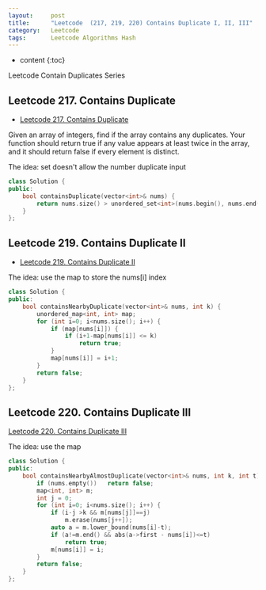 ```yaml
---
layout:     post
title:      "Leetcode  (217, 219, 220) Contains Duplicate I, II, III"
category:   Leetcode
tags:		Leetcode Algorithms Hash
---
```


* content
{:toc}

Leetcode Contain Duplicates Series 

## Leetcode 217. Contains Duplicate

* [Leetcode 217. Contains Duplicate](https://leetcode.com/problems/merge-two-sorted-lists/)

Given an array of integers, find if the array contains any duplicates. Your function should return true if any value appears at least twice in the array, and it should return false if every element is distinct.

The idea: set doesn't allow the number duplicate input

```cpp
class Solution {
public:
    bool containsDuplicate(vector<int>& nums) {
        return nums.size() > unordered_set<int>(nums.begin(), nums.end()).size();
    }
};
```

## Leetcode 219. Contains Duplicate II

* [Leetcode 219. Contains Duplicate II](https://leetcode.com/problems/contains-duplicate-ii/)

The idea: use the map to store the nums[i] index

```cpp
class Solution {
public:
    bool containsNearbyDuplicate(vector<int>& nums, int k) {
        unordered_map<int, int> map;
        for (int i=0; i<nums.size(); i++) {
            if (map[nums[i]]) {
                if (i+1-map[nums[i]] <= k)
                    return true;
            }
            map[nums[i]] = i+1;
        }
        return false;
    }
};
```

## Leetcode 220. Contains Duplicate III

[Leetcode 220. Contains Duplicate III](https://leetcode.com/problems/contains-duplicate-iii/)

The idea: use the map

```cpp
class Solution {
public:
    bool containsNearbyAlmostDuplicate(vector<int>& nums, int k, int t) {
        if (nums.empty())   return false;
        map<int, int> m;
        int j = 0;
        for (int i=0; i<nums.size(); i++) {
            if (i-j >k && m[nums[j]]==j)
                m.erase(nums[j++]);
            auto a = m.lower_bound(nums[i]-t);
            if (a!=m.end() && abs(a->first - nums[i])<=t)
                return true;
            m[nums[i]] = i;
        }
        return false;
    }
};
```